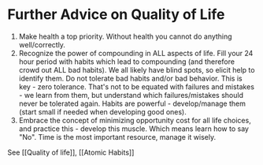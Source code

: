 # Further Advice on Quality of Life

1. Make health a top priority. Without health you cannot do anything well/correctly.
2. Recognize the power of compounding in ALL aspects of life. Fill your 24 hour period with habits which lead to compounding (and therefore crowd out ALL bad habits). We all likely have blind spots, so elicit help to identify them. Do not tolerate bad habits and/or bad behavior. This is key - zero tolerance. That's not to be equated with failures and mistakes - we learn from them, but understand which failures/mistakes should never be tolerated again. Habits are powerful - develop/manage them (start small if needed when developing good ones).
3. Embrace the concept of minimizing opportunity cost for all life choices, and practice this - develop this muscle. Which means learn how to say "No". Time is the most important resource, manage it wisely.



See [[Quality of life]], [[Atomic Habits]]